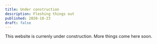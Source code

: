 ```yaml
---
title: Under construction
description: Fleshing things out
published: 2020-10-23
draft: false
---
```


This website is currenly under construction. More things come here soon.